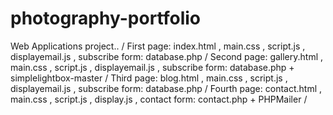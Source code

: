 # photography-portfolio
Web Applications project.. /
First page: index.html , main.css , script.js , displayemail.js , subscribe form: database.php /
Second page: gallery.html , main.css , script.js , displayemail.js , subscribe form: database.php + simplelightbox-master /
Third page: blog.html , main.css , script.js , displayemail.js , subscribe form: database.php /
Fourth page: contact.html , main.css , script.js , display.js , contact form: contact.php + PHPMailer /
